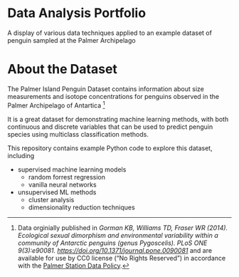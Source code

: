 # Data Analysis Portfolio

A display of various data  techniques applied to an example dataset of penguin sampled at the Palmer Archipelago

# About the Dataset

The Palmer Island Penguin Dataset contains information about size measurements and isotope concentrations for  penguins observed in the Palmer Archipelago of Antartica [^1]

It is a great dataset for demonstrating machine learning methods, with both continuous and discrete variables that can be used to predict penguin species using multiclass classification methods.

This repository contains example Python code to explore this dataset, including
- supervised machine learning models
    - random forrest regression
    - vanilla neural networks
- unsupervised ML methods
    - cluster analysis
    - dimensionality reduction techniques
    
 
    
[^1]: Data orginially published in *Gorman KB, Williams TD, Fraser WR (2014). Ecological sexual dimorphism and environmental variability within a community of Antarctic penguins (genus Pygoscelis). PLoS ONE 9(3):e90081. https://doi.org/10.1371/journal.pone.0090081* and are available for use by CC0 license (“No Rights Reserved”) in accordance with the [Palmer Station Data Policy](https://pal.lternet.edu/data/policies).
